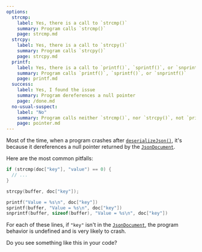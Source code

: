```yaml
---
options:
  strcmp:
    label: Yes, there is a call to `strcmp()`
    summary: Program calls `strcmp()`
    page: strcmp.md
  strcpy:
    label: Yes, there is a call to `strcpy()`
    summary: Program calls `strcpy()`
    page: strcpy.md
  printf:
    label: Yes, there is a call to `printf()`, `sprintf()`, or `snprintf()`
    summary: Program calls `printf()`, `sprintf()`, or `snprintf()`
    page: printf.md
  success:
    label: Yes, I found the issue
    summary: Program dereferences a null pointer
    page: /done.md
  no-usual-suspect:
    label: "No"
    summary: Program calls neither `strcmp()`, nor `strcpy()`, not `printf()`
    page: pointer.md
---
```


Most of the time, when a program crashes after [`deserializeJson()`](/v6/api/json/deserializejson/), it's because it dereferences a null pointer returned by the [`JsonDocument`](/v6/api/jsondocument/).

Here are the most common pitfalls:

```c++
if (strcmp(doc["key"], "value") == 0) {
  // ...
}

strcpy(buffer, doc["key"]);

printf("Value = %s\n", doc["key"])
sprintf(buffer, "Value = %s\n", doc["key"])
snprintf(buffer, sizeof(buffer), "Value = %s\n", doc["key"])
```

For each of these lines, if `"key"` isn't in the [`JsonDocument`](/v6/api/jsondocument/), the program behavior is undefined and is very likely to crash.

Do you see something like this in your code?